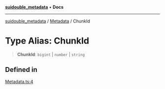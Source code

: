 [**suidouble_metadata**](../../README.md) • **Docs**

***

[suidouble_metadata](../../modules.md) / [Metadata](../README.md) / ChunkId

# Type Alias: ChunkId

> **ChunkId**: `bigint` \| `number` \| `string`

## Defined in

[Metadata.ts:4](https://github.com/suidouble/suidouble_metadata/blob/c8de98ef7d95eb7a554d8420554b54fe98e6d77e/js/src/Metadata.ts#L4)
